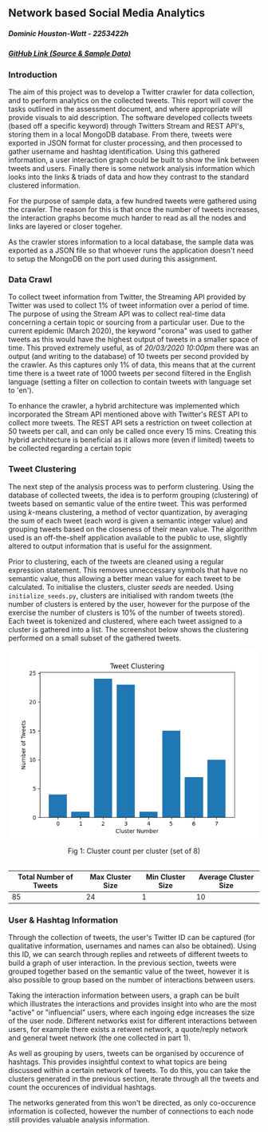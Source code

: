 ## Network based Social Media Analytics
##### Dominic Houston-Watt - 2253422h
##### [GitHub Link (Source & Sample Data)](https://github.com/DominicHW/WebScience)


### Introduction
The aim of this project was to develop a Twitter crawler for data collection, and to perform analytics on the collected tweets. This report will cover the tasks outlined in the assessment document, and where appropriate will provide visuals to aid description. The software developed collects tweets (based off a specific keyword) through Twitters Stream and REST API's, storing them in a local MongoDB database. From there, tweets were exported in JSON format for cluster processing, and then processed to gather username and hashtag identification. Using this gathered information, a user interaction graph could be built to show the link between tweets and users. Finally there is some network analysis information which looks into the links & triads of data and how they contrast to the standard clustered information.

For the purpose of sample data, a few hundred tweets were gathered using the crawler. The reason for this is that once the number of tweets increases, the interaction graphs become much harder to read as all the nodes and links are layered or closer togeher.

As the crawler stores information to a local database, the sample data was exported as a JSON file so that whoever runs the application doesn't need to setup the MongoDB on the port used during this assignment.

### Data Crawl
To collect tweet information from Twitter, the Streaming API provided by Twitter was used to collect 1% of tweet information over a period of time. The purpose of using the Stream API was to collect real-time data concerning a certain topic or sourcing from a particular user. Due to the current epidemic (March 2020), the keyword "corona" was used to gather tweets as this would have the highest output of tweets in a smaller space of time. This proved extremely useful, as of *20/03/2020 10:00pm* there was an output (and writing to the database) of 10 tweets per second provided by the crawler. As this captures only 1% of data, this means that at the current time there is a tweet rate of 1000 tweets per second filtered in the English language (setting a filter on collection to contain tweets with language set to 'en').

To enhance the crawler, a hybrid architecture was implemented which incorporated the Stream API mentioned above with Twitter's REST API to collect more tweets. The REST API sets a restriction on tweet collection at 50 tweets per call, and can only be called once every 15 mins. Creating this hybrid architecture is beneficial as it allows more (even if limited) tweets to be collected regarding a certain topic

### Tweet Clustering
The next step of the analysis process was to perform clustering. Using the database of collected tweets, the idea is to perform grouping (clustering) of tweets based on semantic value of the entire tweet. This was performed using *k*-means clustering, a method of vector quantization, by averaging the sum of each tweet (each word is given a semantic integer value) and grouping tweets based on the closeness of their mean value. The algorithm used is an off-the-shelf application available to the public to use, slightly altered to output information that is useful for the assignment.

Prior to clustering, each of the tweets are cleaned using a regular expression statement. This removes unneccessary symbols that have no semantic value, thus allowing a better mean value for each tweet to be calculated. To initialise the clusters, cluster *seeds* are needed. Using `initialize_seeds.py`, clusters are initialised with random tweets (the number of clusters is entered by the user, however for the purpose of the exercise the number of clusters is 10% of the number of tweets stored). Each tweet is tokenized and clustered, where each tweet assigned to a cluster is gathered into a list. The screenshot below shows the clustering performed on a small subset of the gathered tweets.

![Cluster Count for Sample Tweets](output/cluster_count.png)
<center>Fig 1: Cluster count per cluster (set of 8)</center>&nbsp

| Total Number of Tweets | Max Cluster Size | Min Cluster Size | Average Cluster Size |
| ---------------------- | ---------------- | ---------------- | -------------------- |
| 85                     | 24               | 1                | 10                   |

### User & Hashtag Information
Through the collection of tweets, the user's Twitter ID can be captured (for qualitative information, usernames and names can also be obtained). Using this ID, we can search through replies and retweets of different tweets to build a graph of user interaction. In the previous section, tweets were grouped together based on the semantic value of the tweet, however it is also possible to group based on the number of interactions between users.

Taking the interaction information between users, a graph can be built which illustrates the interactions and provides insight into who are the most "active" or "influencial" users, where each ingoing edge increases the size of the user node. Different networks exist for different interactions between users, for example there exists a retweet network, a quote/reply network and general tweet network (the one collected in part 1).

As well as grouping by users, tweets can be organised by occurence of hashtags. This provides insightful context to what topics are being discussed within a certain network of tweets. To do this, you can take the clusters generated in the previous section, iterate through all the tweets and count the occurences of individual hashtags.

The networks generated from this won't be directed, as only co-occurence information is collected, however the number of connections to each node still provides valuable analysis information.
